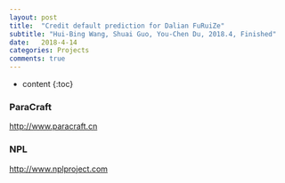 ```yaml
---
layout: post
title:  "Credit default prediction for Dalian FuRuiZe"
subtitle: "Hui-Bing Wang, Shuai Guo, You-Chen Du, 2018.4, Finished"
date:   2018-4-14
categories: Projects
comments: true
---
```


* content
{:toc}

### ParaCraft
http://www.paracraft.cn

### NPL
http://www.nplproject.com
